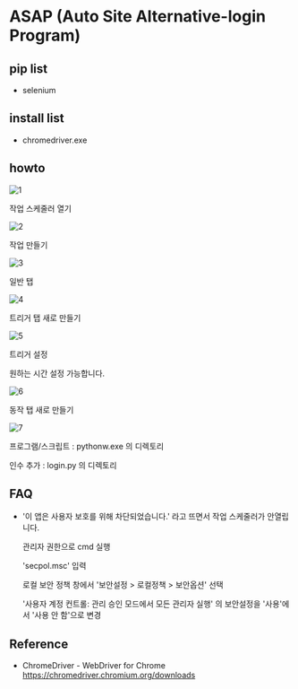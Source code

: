# ASAP (Auto Site Alternative-login Program)
## pip list
- selenium

## install list
- chromedriver.exe

## howto

![1](./screenshots/1.png)



작업 스케줄러 열기



![2](./screenshots/2.PNG)



작업 만들기



![3](./screenshots/3.PNG)



일반 탭



![4](./screenshots/4.PNG)



트리거 탭 새로 만들기



![5](./screenshots/5.PNG)



트리거 설정 

원하는 시간 설정 가능합니다.



![6](./screenshots/6.PNG)



동작 탭 새로 만들기



![7](./screenshots/7.PNG)



프로그램/스크립트 : pythonw.exe 의 디렉토리

인수 추가 : login.py 의 디렉토리



## FAQ

- '이 앱은 사용자 보호를 위해 차단되었습니다.' 라고 뜨면서 작업 스케줄러가 안열립니다.

  관리자 권한으로 cmd 실행

  'secpol.msc' 입력

  로컬 보안 정책 창에서 '보안설정 > 로컬정책 > 보안옵션' 선택

  '사용자 계정 컨트롤: 관리 승인 모드에서 모든 관리자 실행' 의 보안설정을 '사용'에서 '사용 안 함'으로 변경



## Reference

- ChromeDriver - WebDriver for Chrome https://chromedriver.chromium.org/downloads
